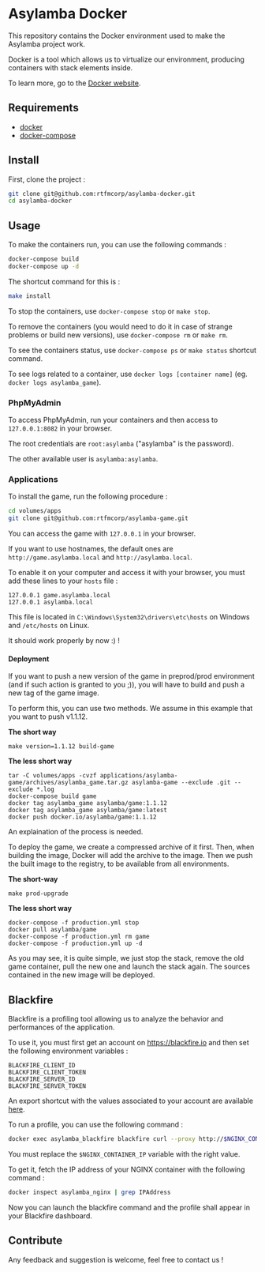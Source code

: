 Asylamba Docker
==============

This repository contains the Docker environment used to make the Asylamba project work.

Docker is a tool which allows us to virtualize our environment, producing containers with stack elements inside.

To learn more, go to the [Docker website](https://www.docker.com/).

## Requirements

- [docker](https://docs.docker.com/engine/installation/)
- [docker-compose](https://docs.docker.com/compose/install/)

## Install

First, clone the project :

```sh
git clone git@github.com:rtfmcorp/asylamba-docker.git
cd asylamba-docker
```

## Usage

To make the containers run, you can use the following commands :

```sh
docker-compose build
docker-compose up -d
```

The shortcut command for this is :

```sh
make install
```

To stop the containers, use `docker-compose stop` or `make stop`.

To remove the containers (you would need to do it in case of strange problems or build new versions), use `docker-compose rm` or `make rm`.

To see the containers status, use `docker-compose ps` or `make status` shortcut command.

To see logs related to a container, use `docker logs [container name]` (eg. `docker logs asylamba_game`).

### PhpMyAdmin

To access PhpMyAdmin, run your containers and then access to `127.0.0.1:8082` in your browser.

The root credentials are `root:asylamba` ("asylamba" is the password).

The other available user is `asylamba:asylamba`.

### Applications

To install the game, run the following procedure :

```sh
cd volumes/apps
git clone git@github.com:rtfmcorp/asylamba-game.git
```

You can access the game with `127.0.0.1` in your browser.

If you want to use hostnames, the default ones are `http://game.asylamba.local` and `http://asylamba.local`.

To enable it on your computer and access it with your browser, you must add these lines to your `hosts` file :

```
127.0.0.1 game.asylamba.local
127.0.0.1 asylamba.local
```

This file is located in `C:\Windows\System32\drivers\etc\hosts` on Windows and `/etc/hosts` on Linux.

It should work properly by now :) !

#### Deployment

If you want to push a new version of the game in preprod/prod environment (and if such action is granted to you ;)), you will have to build and push a new tag of the game image.

To perform this, you can use two methods. We assume in this example that you want to push v1.1.12.

**The short way**

```
make version=1.1.12 build-game
```

**The less short way**

```
tar -C volumes/apps -cvzf applications/asylamba-game/archives/asylamba_game.tar.gz asylamba-game --exclude .git --exclude *.log
docker-compose build game
docker tag asylamba_game asylamba/game:1.1.12
docker tag asylamba_game asylamba/game:latest
docker push docker.io/asylamba/game:1.1.12
```

An explaination of the process is needed.

To deploy the game, we create a compressed archive of it first. Then, when building the image, Docker will add the archive to the image. Then we push the built image to the registry, to be available from all environments.

**The short-way**

```
make prod-upgrade
```

**The less short way**

```
docker-compose -f production.yml stop
docker pull asylamba/game
docker-compose -f production.yml rm game
docker-compose -f production.yml up -d
```

As you may see, it is quite simple, we just stop the stack, remove the old game container, pull the new one and launch the stack again. The sources contained in the new image will be deployed.

## Blackfire

Blackfire is a profiling tool allowing us to analyze the behavior and performances of the application.

To use it, you must first get an account on https://blackfire.io and then set the following environment variables :

```
BLACKFIRE_CLIENT_ID
BLACKFIRE_CLIENT_TOKEN
BLACKFIRE_SERVER_ID
BLACKFIRE_SERVER_TOKEN
```

An export shortcut with the values associated to your account are available [here](https://blackfire.io/docs/integrations/docker).

To run a profile, you can use the following command :

```sh
docker exec asylamba_blackfire blackfire curl --proxy http://$NGINX_CONTAINER_IP:80 http://game.asylamba.local/
```

You must replace the ``$NGINX_CONTAINER_IP`` variable with the right value.

To get it, fetch the IP address of your NGINX container with the following command :

```sh
docker inspect asylamba_nginx | grep IPAddress
```

Now you can launch the blackfire command and the profile shall appear in your Blackfire dashboard.

## Contribute

Any feedback and suggestion is welcome, feel free to contact us !
